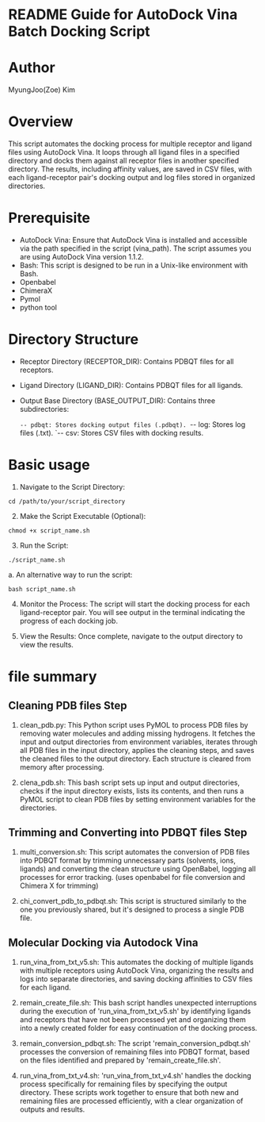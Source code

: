 # README Guide for AutoDock Vina Batch Docking Script

# Author
MyungJoo(Zoe) Kim

# Overview 
This script automates the docking process for multiple receptor and ligand files using AutoDock Vina. It loops through all ligand files in a specified directory and docks them against all receptor files in another specified directory. The results, including affinity values, are saved in CSV files, with each ligand-receptor pair's docking output and log files stored in organized directories.
# Prerequisite  

- AutoDock Vina: Ensure that AutoDock Vina is installed and accessible via the path specified in the script (vina_path). The script assumes you are using AutoDock Vina version 1.1.2.
- Bash: This script is designed to be run in a Unix-like environment with Bash.
- Openbabel
- ChimeraX
- Pymol
- python tool
  
# Directory Structure   

- Receptor Directory (RECEPTOR_DIR): Contains PDBQT files for all receptors.
- Ligand Directory (LIGAND_DIR): Contains PDBQT files for all ligands.
- Output Base Directory (BASE_OUTPUT_DIR): Contains three subdirectories:
  
    `-- pdbqt: Stores docking output files (.pdbqt).
    `-- log: Stores log files (.txt).
    `-- csv: Stores CSV files with docking results.

# Basic usage

1. Navigate to the Script Directory:
```
cd /path/to/your/script_directory
```

2. Make the Script Executable (Optional): 
```
chmod +x script_name.sh
```

3. Run the Script:
```
./script_name.sh
```
  a. An alternative way to run the script: 
```
bash script_name.sh
```

4. Monitor the Process:
 The script will start the docking process for each ligand-receptor pair. You will see output in the terminal indicating the progress of each docking job.

6. View the Results:
Once complete, navigate to the output directory to view the results. 

# file summary

## Cleaning PDB files Step
1. clean_pdb.py:
This Python script uses PyMOL to process PDB files by removing water molecules and adding missing hydrogens. It fetches the input and output directories from environment variables, iterates through all PDB files in the input directory, applies the cleaning steps, and saves the cleaned files to the output directory. Each structure is cleared from memory after processing.

2. clena_pdb.sh:
This bash script sets up input and output directories, checks if the input directory exists, lists its contents, and then runs a PyMOL script to clean PDB files by setting environment variables for the directories.

## Trimming and Converting into PDBQT files Step 
1. multi_conversion.sh:
This script automates the conversion of PDB files into PDBQT format by trimming unnecessary parts (solvents, ions, ligands) and converting the clean structure using OpenBabel, logging all processes for error tracking. (uses openbabel for file conversion and Chimera X for trimming)

2. chi_convert_pdb_to_pdbqt.sh:
This script is structured similarly to the one you previously shared, but it's designed to process a single PDB file. 
  
## Molecular Docking via Autodock Vina
1. run_vina_from_txt_v5.sh: 
This automates the docking of multiple ligands with multiple receptors using AutoDock Vina, organizing the results and logs into separate directories, and saving docking affinities to CSV files for each ligand.

2. remain_create_file.sh:
This bash script handles unexpected interruptions during the execution of 'run_vina_from_txt_v5.sh' by identifying ligands and receptors that have not been processed yet and organizing them into a newly created folder for easy continuation of the docking process.

3. remain_conversion_pdbqt.sh:
The script 'remain_conversion_pdbqt.sh' processes the conversion of remaining files into PDBQT format, based on the files identified and prepared by 'remain_create_file.sh'.

4. run_vina_from_txt_v4.sh: 
'run_vina_from_txt_v4.sh' handles the docking process specifically for remaining files by specifying the output directory. These scripts work together to ensure that both new and remaining files are processed efficiently, with a clear organization of outputs and results.

   



